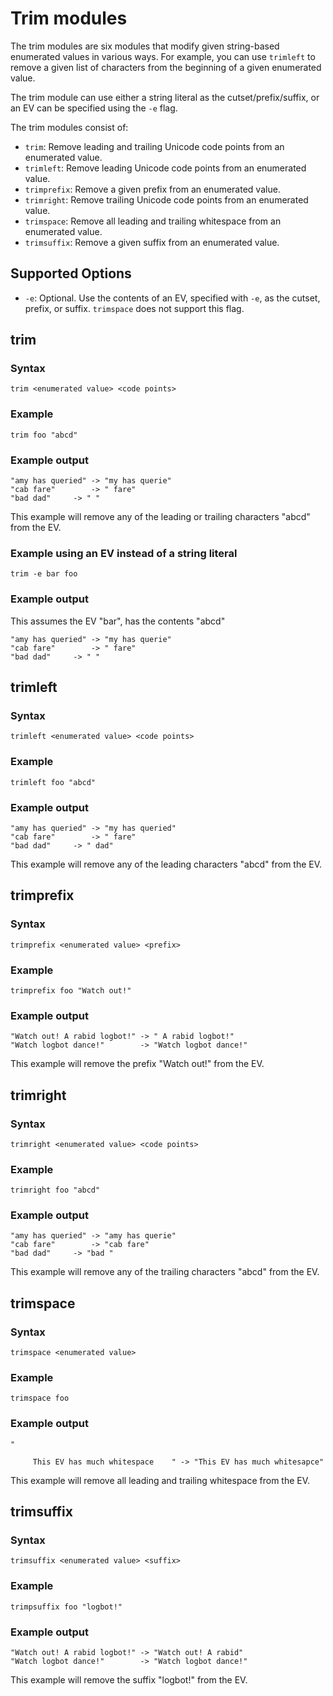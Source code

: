 # Trim modules

The trim modules are six modules that modify given string-based enumerated values in various ways. For example, you can use `trimleft` to remove a given list of characters from the beginning of a given enumerated value.

The trim module can use either a string literal as the cutset/prefix/suffix, or an EV can be specified using the `-e` flag.

The trim modules consist of:

- `trim`: Remove leading and trailing Unicode code points from an enumerated value.
- `trimleft`: Remove leading Unicode code points from an enumerated value.
- `trimprefix`: Remove a given prefix from an enumerated value.
- `trimright`: Remove trailing Unicode code points from an enumerated value.
- `trimspace`: Remove all leading and trailing whitespace from an enumerated value.
- `trimsuffix`: Remove a given suffix from an enumerated value.

## Supported Options

* `-e`: Optional. Use the contents of an EV, specified with `-e`, as the cutset, prefix, or suffix. `trimspace` does not support this flag.

## trim

### Syntax

	trim <enumerated value> <code points>

### Example

	trim foo "abcd"

### Example output

	"amy has queried" -> "my has querie"
	"cab fare"        -> " fare"
	"bad dad"	  -> " "

This example will remove any of the leading or trailing characters "abcd" from the EV. 

### Example using an EV instead of a string literal

	trim -e bar foo 

### Example output

This assumes the EV "bar", has the contents "abcd"

	"amy has queried" -> "my has querie"
	"cab fare"        -> " fare"
	"bad dad"	  -> " "

## trimleft

### Syntax

	trimleft <enumerated value> <code points>

### Example

	trimleft foo "abcd"

### Example output

	"amy has queried" -> "my has queried"
	"cab fare"        -> " fare"
	"bad dad"	  -> " dad"

This example will remove any of the leading characters "abcd" from the EV. 

## trimprefix

### Syntax

	trimprefix <enumerated value> <prefix>

### Example

	trimprefix foo "Watch out!"

### Example output

	"Watch out! A rabid logbot!" -> " A rabid logbot!"
	"Watch logbot dance!"        -> "Watch logbot dance!"

This example will remove the prefix "Watch out!" from the EV. 

## trimright

### Syntax

	trimright <enumerated value> <code points>

### Example

	trimright foo "abcd"

### Example output

	"amy has queried" -> "amy has querie"
	"cab fare"        -> "cab fare"
	"bad dad"	  -> "bad "

This example will remove any of the trailing characters "abcd" from the EV. 

## trimspace

### Syntax

	trimspace <enumerated value>

### Example

	trimspace foo

### Example output

	"
         
         This EV has much whitespace    " -> "This EV has much whitesapce"

This example will remove all leading and trailing whitespace from the EV.

## trimsuffix

### Syntax

	trimsuffix <enumerated value> <suffix>

### Example

	trimpsuffix foo "logbot!"

### Example output

	"Watch out! A rabid logbot!" -> "Watch out! A rabid"
	"Watch logbot dance!"        -> "Watch logbot dance!"

This example will remove the suffix "logbot!" from the EV. 

